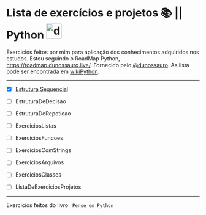 # Lista de exercícios e projetos 📚 ||  Python <img src="https://img.icons8.com/dusk/512/python.png" alt="drawing" width="40"/>

Exercicios feitos por mim para aplicação dos conhecimentos adquiridos nos estudos. Estou seguindo o RoadMap Python, <https://roadmap.dunossauro.live/>. Fornecido pelo [@dunossauro](https://linktr.ee/dunossauro). As lista pode ser encontrada em [wikiPython](https://wiki.python.org.br/ListaDeExercicios).
_________________________________________________________________________
- [x] [Estrutura Sequencial]() </p>
- [ ] EstruturaDeDecisao </p>
- [ ] EstruturaDeRepeticao </p>
- [ ] ExerciciosListas </p>
- [ ] ExerciciosFuncoes </p>
- [ ] ExerciciosComStrings </p>
- [ ] ExerciciosArquivos </p>
- [ ] ExerciciosClasses </p>
- [ ] ListaDeExerciciosProjetos </p>

_________________________________________________________________________

Exercicios feitos do livro <code> Pense em Python <code>
